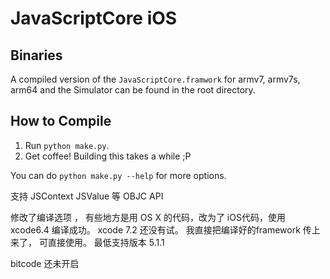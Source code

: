 # JavaScriptCore iOS

## Binaries

A compiled version of the `JavaScriptCore.framwork` for armv7, armv7s, arm64 and the Simulator can be found in the root directory.

## How to Compile

1. Run `python make.py`.
2. Get coffee! Building this takes a while ;P

You can do `python make.py --help` for more options.


支持 JSContext JSValue  等  OBJC API

修改了编译选项 ， 有些地方是用 OS X 的代码，改为了 iOS代码，使用 xcode6.4 编译成功。   xcode 7.2 还没有试。   我直接把编译好的framework 传上来了， 可直接使用。 最低支持版本 5.1.1

bitcode 还未开启